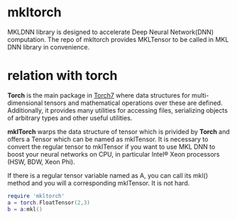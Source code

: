 # mkltorch
MKLDNN library is designed to accelerate Deep Neural Network(DNN) computation. The repo of mkltorch provides MKLTensor to be called in MKL DNN library in convenience.
# relation with torch
__Torch__ is the main package in [Torch7](http://torch.ch) where data
structures for multi-dimensional tensors and mathematical operations
over these are defined. Additionally, it provides many utilities for
accessing files, serializing objects of arbitrary types and other
useful utilities.

__mklTorch__ warps the data structure of tensor which is privided by
__Torch__ and offers a Tensor which can be named as mklTensor. It is 
necessary to convert the regular tensor to mklTensor if you want to 
use MKL DNN to boost your neural networks on CPU, in particular Intel® 
Xeon processors (HSW, BDW, Xeon Phi).

If there is a regular tensor variable named as A, you can call its mkl() 
method and you will a corresponding mklTensor. It is not hard.
```lua
require 'mkltorch'
a = torch.FloatTensor(2,3)
b = a:mkl()
```   

